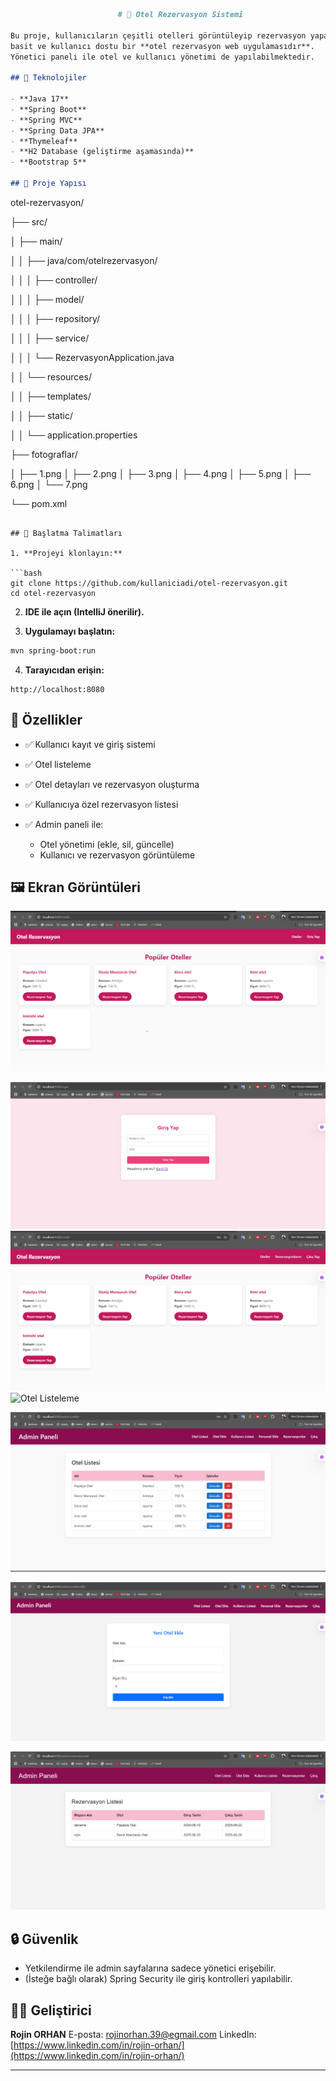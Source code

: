 

```markdown
                        # 🏨 Otel Rezervasyon Sistemi

Bu proje, kullanıcıların çeşitli otelleri görüntüleyip rezervasyon yapabildiği,
basit ve kullanıcı dostu bir **otel rezervasyon web uygulamasıdır**.
Yönetici paneli ile otel ve kullanıcı yönetimi de yapılabilmektedir.

## 🔧 Teknolojiler

- **Java 17**
- **Spring Boot**
- **Spring MVC**
- **Spring Data JPA**
- **Thymeleaf**
- **H2 Database (geliştirme aşamasında)**
- **Bootstrap 5**

## 📁 Proje Yapısı

```

otel-rezervasyon/

├── src/

│   ├── main/

│   │   ├── java/com/otelrezervasyon/

│   │   │   ├── controller/

│   │   │   ├── model/

│   │   │   ├── repository/

│   │   │   ├── service/

│   │   │   └── RezervasyonApplication.java

│   │   └── resources/

│   │       ├── templates/

│   │       ├── static/

│   │       └── application.properties

├── fotograflar/

│   ├── 1.png
│   ├── 2.png
│   ├── 3.png
│   ├── 4.png
│   ├── 5.png
│   ├── 6.png
│   └── 7.png

└── pom.xml

````

## 🚀 Başlatma Talimatları

1. **Projeyi klonlayın:**

```bash
git clone https://github.com/kullaniciadi/otel-rezervasyon.git
cd otel-rezervasyon
````

2. **IDE ile açın (IntelliJ önerilir).**

3. **Uygulamayı başlatın:**

```bash
mvn spring-boot:run
```

4. **Tarayıcıdan erişin:**

```
http://localhost:8080
```

## 🧪 Özellikler

* ✅ Kullanıcı kayıt ve giriş sistemi
* ✅ Otel listeleme
* ✅ Otel detayları ve rezervasyon oluşturma
* ✅ Kullanıcıya özel rezervasyon listesi
* ✅ Admin paneli ile:

  * Otel yönetimi (ekle, sil, güncelle)
  * Kullanıcı ve rezervasyon görüntüleme

## 🖼️ Ekran Görüntüleri



![Ana Sayfa](otel/fotograflar/1.png)

![Kayıt Sayfası](otel/fotograflar/2.png)
![Kayıt Sayfası](otel/fotograflar/3.png)
![Otel Listeleme](fotel/fotograflar/4.png)

![Rezervasyon](otel/fotograflar/5.png)

![Kullanıcı Rezervasyonları](otel/fotograflar/6.png)

![Admin Paneli](otel/fotograflar/7.png)

## 🔒 Güvenlik

* Yetkilendirme ile admin sayfalarına sadece yönetici erişebilir.
* (İsteğe bağlı olarak) Spring Security ile giriş kontrolleri yapılabilir.

## 👨‍💻 Geliştirici

**Rojin ORHAN**
E-posta: [rojinorhan.39@egmail.com](mailto:rojinorhan.39@egmail.com)
LinkedIn: [https://www.linkedin.com/in/rojin-orhan/](https://www.linkedin.com/in/rojin-orhan/)

---


